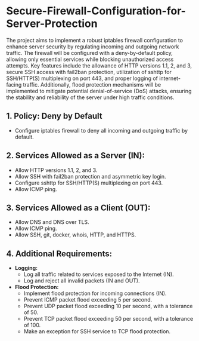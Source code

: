 # Secure-Firewall-Configuration-for-Server-Protection

The project aims to implement a robust iptables firewall configuration to enhance server security by regulating incoming and outgoing network traffic. The firewall will be configured with a deny-by-default policy, allowing only essential services while blocking unauthorized access attempts. Key features include the allowance of HTTP versions 1.1, 2, and 3, secure SSH access with fail2ban protection, utilization of sshttp for SSH/HTTP(S) multiplexing on port 443, and proper logging of internet-facing traffic. Additionally, flood protection mechanisms will be implemented to mitigate potential denial-of-service (DoS) attacks, ensuring the stability and reliability of the server under high traffic conditions.

## 1. Policy: Deny by Default
- Configure iptables firewall to deny all incoming and outgoing traffic by default.

## 2. Services Allowed as a Server (IN):
- Allow HTTP versions 1.1, 2, and 3.
- Allow SSH with fail2ban protection and asymmetric key login.
- Configure sshttp for SSH/HTTP(S) multiplexing on port 443.
- Allow ICMP ping.

## 3. Services Allowed as a Client (OUT):
- Allow DNS and DNS over TLS.
- Allow ICMP ping.
- Allow SSH, git, docker, whois, HTTP, and HTTPS.

## 4. Additional Requirements:
- **Logging:**
  - Log all traffic related to services exposed to the Internet (IN).
  - Log and reject all invalid packets (IN and OUT).
- **Flood Protection:**
  - Implement flood protection for incoming connections (IN).
  - Prevent ICMP packet flood exceeding 5 per second.
  - Prevent UDP packet flood exceeding 10 per second, with a tolerance of 50.
  - Prevent TCP packet flood exceeding 50 per second, with a tolerance of 100.
  - Make an exception for SSH service to TCP flood protection.

